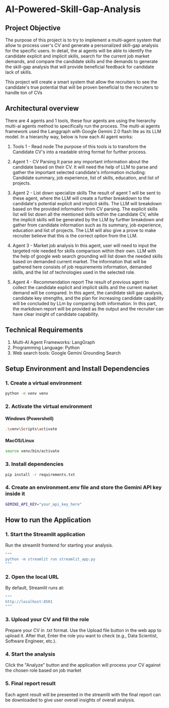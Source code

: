 # AI-Powered-Skill-Gap-Analysis

## Project Objective
The purpose of this project is to try to implement a multi-agent system that allow to process user's CV and generate a personalized skill-gap analysis for the specific users. In detail, the ai agents will be able to identify the candidate explicit and implicit skills, search for the current job market demands, and compare the candidate skills and the demands to generate the skill-gap analysis that will provide beneficial feedback for candidate lack of skills.

This project will create a smart system that allow the recruiters to see the candidate's true potential that will be proven beneficial to the recruiters to handle ton of CVs

## Architectural overview

There are 4 agents and 1 tools, these four agents are using the hierarchy multi-ai agents method to specifically run the process. The multi-ai agents framework used the Langgraph with Google Gemini 2.0 flash lite as its LLM model. In a hierarchy way, below is how each AI agent works:

1. Tools 1 - Read node 
The purpose of this tools is to transform the Candidate CV's into a readable string format for further process.

2. Agent 1 - CV Parsing
It parse any important information about the candidate based on their CV. It will need the help of LLM to parse and gather the important selected candidate's information including: Candidate summary, job experience, list of skills, education, and list of projects.

3. Agent 2 - List down specialize skills
The result of agent 1 will be sent to these agent, where the LLM will create a further breakdown to the candidate's potential explicit and implicit skills. The LLM will breakdown based on the provided information from CV parsing. The explicit skills list will list down all the mentioned skills within the candidate CV, while the implicit skills will be generated by the LLM by further breakdown and gather from candidate information such as its summary, job experience, education and list of projects. The LLM will also give a prove to make recruiter believe that this is the correct option from the LLM.

4. Agent 3 - Market job analysis
In this agent, user will need to input the targeted role needed for skills comparison within their own. LLM with the help of google web search grounding will list down the needed skills based on demanded current market. The information that will be gathered here consists of job requirements information, demanded skills, and the list of technologies used in the selected role.

5. Agent 4 - Recommendation report
The result of previous agent to collect the candidate explicit and implicit skills and the current market demand will be compared. In this agent, the candidate skill gap analysis, candidate key strengths, and the plan for increasing candidate capability will be concluded by LLm by comparing both information. In this part, the markdown report will be provided as the output and the recruiter can have clear insight of candidate capability.


## Technical Requirements
1. Multi-AI Agent Frameworks: LangGraph
2. Programming Language: Python
3. Web search tools: Google Gemini Grounding Search

## Setup Environment and Install Dependencies

### 1. Create a virtual environment
```bash
python -m venv venv
```

### 2. Activate the virtual environment
#### Windows (Powershell)
```bash
.\venv\Scripts\activate
```

#### MacOS/Linux
```bash
source venv/bin/activate
```

### 3. Install dependencies
```bash
pip install -r requirements.txt
```

### 4. Create an environment.env file and store the Gemini API key inside it
```bash
GEMINI_API_KEY="your_api_key_here"
```

## How to run the Application
### 1. Start the Streamlit application
Run the streamlit frontend for starting your analysis.
```bash
"""
python -m streamlit run streamlit_app.py
"""
```

### 2. Open the local URL
By default, Streamlit runs at:
```bash
"""
http://localhost:8501
"""
```

### 3. Upload your CV and fill the role
Prepare your CV in .txt format. Use the Upload file button in the web app to upload it.
After that, Enter the role you want to check (e.g., Data Scientist, Software Engineer, etc.).

### 4. Start the analysis
Click the "Analyze" button and the application will process your CV against the chosen role based on job market

### 5. Final report result
Each agent result will be presented in the streamlit with the final report can be downloaded to give user overall insights of overall analysis.